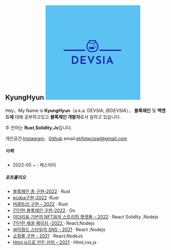 ## KyungHyun ![메인](/img/메인.png)

Hey，My Name is **KyungHyun**（a.k.a. DEVSIA, _@DEVSIA_），
**블록체인** 및 **백엔드에** 대해 공부하고있고 **블록체인 개발자**로서 일하고 있습니다.

주 언어는 **Rust**,**Solidity**,**Js**입니다.

개인공간:[Instagram](https://www.instagram.com/hyun__dev/)、[Github](https://github.com/kyunghyunHah)
email:ekfqlwcjswl@gmail.com

##### 이력

- 2022-05 ~ : 케스마이

##### 포트폴리오

- [블록체인 총 구현-2022][9] · Rust
- [ecdsa구현-2022][8] ·Rust
- [머클트리 구현 – 2022][7] · Rust
- [간단한 블록체인 구현-2022][6] · Go
- [이더리움 기반의 NFT음악 스트리밍 플랫폼 – 2022][5] · React Solidity ,Nodejs
- [간단한 채굴 페이지 -2022 ][4] · React,Nodejs
- [싸이월드 스타일의 SNS - 2021][3] · React ,Nodejs
- [쇼핑몰 구현 - 2021][2] · React,NodeJs
- [Html,js으로 만든 커피 – 2021][1] · Html,css,js

[1]: https://github.com/kyunghyunHan/projectspace
[2]: https://github.com/3eteam/3eteamproject
[3]: https://github.com/pl2hteam/pl2hproject
[4]: https://github.com/MiMigibletss/MIMI
[5]: https://github.com/TeamConst/const
[6]: https://github.com/kyunghyunHan/blockchain
[7]: https://github.com/kyunghyunHan/Merkle_Tree
[8]: https://github.com/kyunghyunHan/ecdsa
[9]: https://github.com/kyunghyunHan/Block_Chain
